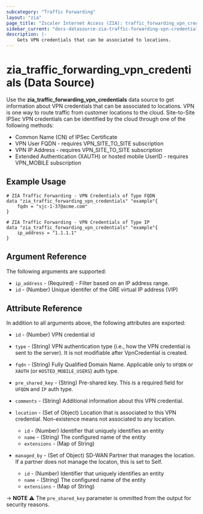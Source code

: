 ```yaml
---
subcategory: "Traffic Forwarding"
layout: "zia"
page_title: "Zscaler Internet Access (ZIA): traffic_forwarding_vpn_credentials"
sidebar_current: "docs-datasource-zia-traffic-forwarding-vpn-credentials"
description: |-
    Gets VPN credentials that can be associated to locations.
---
```


# zia_traffic_forwarding_vpn_credentials (Data Source)

Use the **zia_traffic_forwarding_vpn_credentials** data source to get information about VPN credentials that can be associated to locations. VPN is one way to route traffic from customer locations to the cloud. Site-to-Site IPSec VPN credentials can be identified by the cloud through one of the following methods:

* Common Name (CN) of IPSec Certificate
* VPN User FQDN - requires VPN_SITE_TO_SITE subscription
* VPN IP Address - requires VPN_SITE_TO_SITE subscription
* Extended Authentication (XAUTH) or hosted mobile UserID - requires VPN_MOBILE subscription

## Example Usage

```hcl
# ZIA Traffic Forwarding - VPN Credentials of Type FQDN
data "zia_traffic_forwarding_vpn_credentials" "example"{
    fqdn = "sjc-1-37@acme.com"
}
```

```hcl
# ZIA Traffic Forwarding - VPN Credentials of Type IP
data "zia_traffic_forwarding_vpn_credentials" "example"{
    ip_address = "1.1.1.1"
}
```

## Argument Reference

The following arguments are supported:

* `ip_address` - (Required) - Filter based on an IP address range.
* `id` - (Number) Unique identifer of the GRE virtual IP address (VIP)

## Attribute Reference

In addition to all arguments above, the following attributes are exported:

* `id` - (Number) VPN credential id
* `type` - (String) VPN authentication type (i.e., how the VPN credential is sent to the server). It is not modifiable after VpnCredential is created.
* `fqdn` - (String) Fully Qualified Domain Name. Applicable only to `UFQDN` or `XAUTH` (or `HOSTED_MOBILE_USERS`) auth type.
* `pre_shared_key` - (String) Pre-shared key. This is a required field for `UFQDN` and `IP` auth type.
* `comments` - (String) Additional information about this VPN credential.

* `location` - (Set of Object) Location that is associated to this VPN credential. Non-existence means not associated to any location.
  * `id` - (Number) Identifier that uniquely identifies an entity
  * `name` - (String) The configured name of the entity
  * `extensions` - (Map of String)

* `managed_by` - (Set of Object) SD-WAN Partner that manages the location. If a partner does not manage the locaton, this is set to Self.
  * `id` - (Number) Identifier that uniquely identifies an entity
  * `name` - (String) The configured name of the entity
  * `extensions` - (Map of String)

-> **NOTE** :warning: The `pre_shared_key` parameter is ommitted from the output for security reasons.
